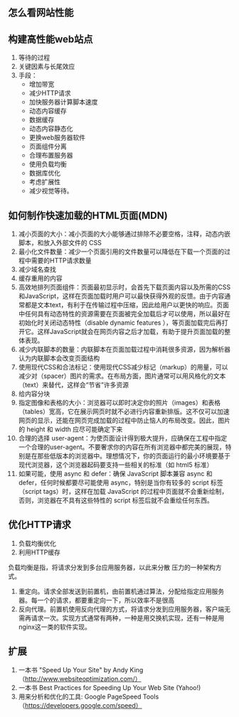## 怎么看网站性能


## 构建高性能web站点
1. 等待的过程
2. 关键因素与长尾效应
3. 手段：
    * 增加带宽
    * 减少HTTP请求
    * 加快服务器计算脚本速度
    * 动态内容缓存
    * 数据缓存
    * 动态内容静态化
    * 更换web服务器软件
    * 页面组件分离
    * 合理布置服务器
    * 使用负载均衡
    * 数据库优化
    * 考虑扩展性
    * 减少视觉等待。


## 如何制作快速加载的HTML页面(MDN)
1. 减小页面的大小：减小页面的大小能够通过排除不必要空格，注释，动态内嵌脚本，和放入外部文件的 CSS
2. 最小化文件数量：减少一个页面引用的文件数量可以降低在下载一个页面的过程中需要的HTTP请求数量
3. 减少域名查找
4. 缓存重用的内容
5. 高效地排列页面组件：页面最初显示时，会首先下载页面内容以及所需的CSS和JavaScript，这样在页面加载时用户可以最快获得外观的反馈。由于内容通常都是文本text，有利于在传输过程中压缩，因此给用户以更快的响应。页面中任何具有动态特性的资源需要在页面被完全加载后才可以使用，所以最好在初始化时关闭动态特性（disable dynamic features ），等页面加载完后再打开它。这样JavaScript就会在网页内容之后才加载，有助于提升页面加载的整体表现。
6. 减少内联脚本的数量：内联脚本在页面加载过程中消耗很多资源，因为解析器认为内联脚本会改变页面结构
7. 使用现代CSS和合法标记：使用现代CSS减少标记（markup）的用量，可以减少对（spacer）图片的需求。在布局方面，图片通常可以用风格化的文本（text）来替代，这样会“节省”许多资源
8. 给内容分块
9. 指定图像和表格的大小：浏览器可以即时决定你的照片（images）和表格（tables）宽高，它在展示网页时就不必进行内容重新排版。这不仅可以加速网页的显示，还能在网页完成加载的过程中防止恼人的布局改变。因此，图片的 height 和 width 应尽可能确定下来
10. 合理的选择 user-agent：为使页面设计得到极大提升，应确保在工程中指定一个合理的user-agent。不要奢求你的内容在所有浏览器中都完美的展现，特别是在那些低版本的浏览器中。理想情况下，你的页面运行的最小环境要基于现代浏览器，这个浏览器起码要支持一些相关的标准（如 html5 标准）
11. 如果可能，使用 async 和 defer：确保 JavaScript 脚本兼容 async 和 defer，任何时候都要尽可能使用 async，特别是当你有较多的 script 标签（script tags）时，这样在加载 JavaScript 的过程中页面就不会重新绘制，否则，浏览器在不具有这些特性的 script 标签后就不会重绘任何东西。


## 优化HTTP请求
1. 负载均衡优化
2. 利用HTTP缓存


负载均衡是指，将请求分发到多台应用服务器，以此来分散 压力的一种架构方式。

1. 重定向。请求全部发送到前置机，由前置机通过算法，分配给指定应用服务器。每一个的请求，都要重定向一下，所以效率不是很高
2. 反向代理。前置机使用反向代理的方式，将请求分发到应用服务器，客户端无需再请求一次。实现方式通常有两种，一种是用交换机实现，还有一种是用nginx这一类的软件实现。

## 扩展
1. 一本书   "Speed Up Your Site" by Andy King（http://www.websiteoptimization.com/）
2. 一本书 Best Practices for Speeding Up Your Web Site (Yahoo!)
3. 用来分析和优化的工具: Google PageSpeed Tools（https://developers.google.com/speed）